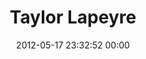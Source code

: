 ---
title: "Taylor Lapeyre"
date: 2012-05-17 23:32:52 00:00
permalink: /taylorlapeyre
twitter: "taylorlapeyre"
likes: [100,39,515,120,581,771,1011,66,1029,1096]
id: 142
gravatar: "http://www.gravatar.com/avatar/48791602a10ee029a5b083c571fd2056"
---